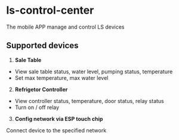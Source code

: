 # ls-control-center

The mobile APP manage and control LS devices

## Supported devices
1. **Sale Table**
- View sale table status, water level, pumping status, temperature
- Set max temperature, max water level

2. **Refrigetor Controller**
- View controller status, temperature, door status, relay status
- Turn on / off relay

3. **Config network via ESP touch chip**

Connect device to the specified network
